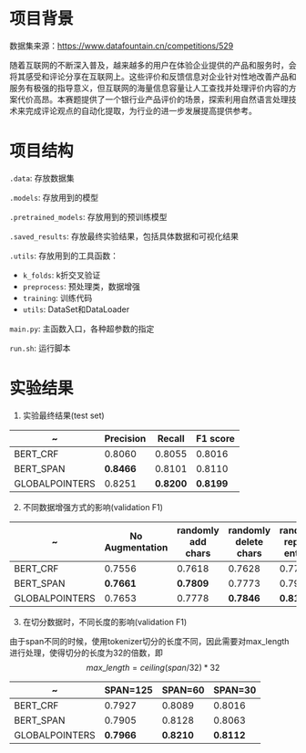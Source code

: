 # 项目背景
数据集来源：<https://www.datafountain.cn/competitions/529>

随着互联网的不断深入普及，越来越多的用户在体验企业提供的产品和服务时，会将其感受和评论分享在互联网上。这些评价和反馈信息对企业针对性地改善产品和服务有极强的指导意义，但互联网的海量信息容量让人工查找并处理评价内容的方案代价高昂。本赛题提供了一个银行业产品评价的场景，探索利用自然语言处理技术来完成评论观点的自动化提取，为行业的进一步发展提高提供参考。

# 项目结构
`.data`: 存放数据集

`.models`: 存放用到的模型

`.pretrained_models`: 存放用到的预训练模型

`.saved_results`: 存放最终实验结果，包括具体数据和可视化结果

`.utils`: 存放用到的工具函数：
  - `k_folds`: k折交叉验证
  - `preprocess`: 预处理类，数据增强
  - `training`: 训练代码
  - `utils`: DataSet和DataLoader

`main.py`: 主函数入口，各种超参数的指定

`run.sh`: 运行脚本

# 实验结果
1. 实验最终结果(test set)

  | ~ | Precision | Recall | F1 score |
  | - | - | - | - |
  | BERT_CRF | 0.8060 | 0.8055 | 0.8016 |
  | BERT_SPAN | **0.8466** | 0.8101 | 0.8110 |
  | GLOBALPOINTERS | 0.8251 | **0.8200** | **0.8199** |

2. 不同数据增强方式的影响(validation F1)

  | ~ | No Augmentation | randomly add chars | randomly delete chars | randomly replace entities | 3 types of augmentaions |
  | - | - | - | - | - | - |
  | BERT_CRF | 0.7556 | 0.7618 | 0.7628 | 0.7754 | 0.8089 |
  | BERT_SPAN | **0.7661** | **0.7809** | 0.7773 | 0.7956 | 0.8128 |
  | GLOBALPOINTERS | 0.7653 | 0.7778 | **0.7846** | **0.8119** | **0.8210** |

3. 在切分数据时，不同长度的影响(validation F1)

由于span不同的时候，使用tokenizer切分的长度不同，因此需要对max_length进行处理，使得切分的长度为32的倍数，即
$$max\_length = ceiling(span/32)*32$$

  | ~ | SPAN=125 | SPAN=60 | SPAN=30 |
  | - | - | - | - |
  | BERT_CRF | 0.7927 | 0.8089 | 0.8016 |
  | BERT_SPAN | 0.7905 | 0.8128 | 0.8063 |
  | GLOBALPOINTERS | **0.7966** | **0.8210** | **0.8112** |
